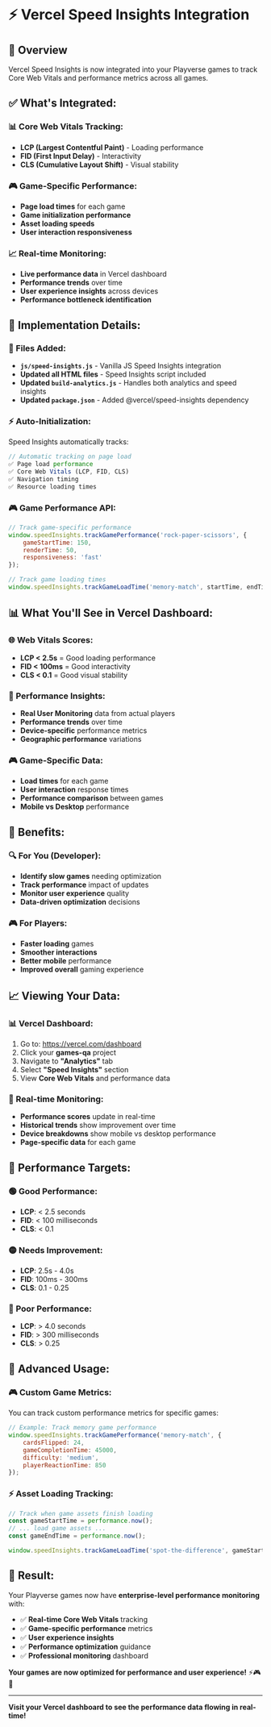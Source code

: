 # ⚡ Vercel Speed Insights Integration

## 🎯 **Overview**
Vercel Speed Insights is now integrated into your Playverse games to track Core Web Vitals and performance metrics across all games.

## ✅ **What's Integrated:**

### **📊 Core Web Vitals Tracking:**
- **LCP (Largest Contentful Paint)** - Loading performance
- **FID (First Input Delay)** - Interactivity 
- **CLS (Cumulative Layout Shift)** - Visual stability

### **🎮 Game-Specific Performance:**
- **Page load times** for each game
- **Game initialization performance**
- **Asset loading speeds**
- **User interaction responsiveness**

### **📈 Real-time Monitoring:**
- **Live performance data** in Vercel dashboard
- **Performance trends** over time  
- **User experience insights** across devices
- **Performance bottleneck identification**

## 🔧 **Implementation Details:**

### **📁 Files Added:**
- **`js/speed-insights.js`** - Vanilla JS Speed Insights integration
- **Updated all HTML files** - Speed Insights script included
- **Updated `build-analytics.js`** - Handles both analytics and speed insights
- **Updated `package.json`** - Added @vercel/speed-insights dependency

### **⚡ Auto-Initialization:**
Speed Insights automatically tracks:
```javascript 
// Automatic tracking on page load
✅ Page load performance
✅ Core Web Vitals (LCP, FID, CLS)  
✅ Navigation timing
✅ Resource loading times
```

### **🎮 Game Performance API:**
```javascript
// Track game-specific performance
window.speedInsights.trackGamePerformance('rock-paper-scissors', {
    gameStartTime: 150,
    renderTime: 50,
    responsiveness: 'fast'
});

// Track game loading times
window.speedInsights.trackGameLoadTime('memory-match', startTime, endTime);
```

## 📊 **What You'll See in Vercel Dashboard:**

### **🌐 Web Vitals Scores:**
- **LCP < 2.5s** = Good loading performance
- **FID < 100ms** = Good interactivity
- **CLS < 0.1** = Good visual stability

### **🎯 Performance Insights:**
- **Real User Monitoring** data from actual players
- **Performance trends** over time
- **Device-specific** performance metrics
- **Geographic performance** variations

### **🎮 Game-Specific Data:**
- **Load times** for each game
- **User interaction** response times
- **Performance comparison** between games
- **Mobile vs Desktop** performance

## 🚀 **Benefits:**

### **🔍 For You (Developer):**
- **Identify slow games** needing optimization
- **Track performance** impact of updates
- **Monitor user experience** quality
- **Data-driven optimization** decisions

### **🎮 For Players:**
- **Faster loading** games
- **Smoother interactions**
- **Better mobile** performance
- **Improved overall** gaming experience

## 📈 **Viewing Your Data:**

### **📊 Vercel Dashboard:**
1. Go to: https://vercel.com/dashboard
2. Click your **games-qa** project
3. Navigate to **"Analytics"** tab
4. Select **"Speed Insights"** section
5. View **Core Web Vitals** and performance data

### **📱 Real-time Monitoring:**
- **Performance scores** update in real-time
- **Historical trends** show improvement over time
- **Device breakdowns** show mobile vs desktop performance
- **Page-specific data** for each game

## 🎯 **Performance Targets:**

### **🟢 Good Performance:**
- **LCP**: < 2.5 seconds
- **FID**: < 100 milliseconds  
- **CLS**: < 0.1

### **🟡 Needs Improvement:**
- **LCP**: 2.5s - 4.0s
- **FID**: 100ms - 300ms
- **CLS**: 0.1 - 0.25

### **🔴 Poor Performance:**
- **LCP**: > 4.0 seconds
- **FID**: > 300 milliseconds
- **CLS**: > 0.25

## 🔧 **Advanced Usage:**

### **🎮 Custom Game Metrics:**
You can track custom performance metrics for specific games:

```javascript
// Example: Track memory game performance
window.speedInsights.trackGamePerformance('memory-match', {
    cardsFlipped: 24,
    gameCompletionTime: 45000,
    difficulty: 'medium',
    playerReactionTime: 850
});
```

### **⚡ Asset Loading Tracking:**
```javascript
// Track when game assets finish loading
const gameStartTime = performance.now();
// ... load game assets ...
const gameEndTime = performance.now();

window.speedInsights.trackGameLoadTime('spot-the-difference', gameStartTime, gameEndTime);
```

## 🎉 **Result:**

Your Playverse games now have **enterprise-level performance monitoring** with:

- ✅ **Real-time Core Web Vitals** tracking
- ✅ **Game-specific performance** metrics  
- ✅ **User experience insights** 
- ✅ **Performance optimization** guidance
- ✅ **Professional monitoring** dashboard

**Your games are now optimized for performance and user experience!** ⚡🎮🚀

---

**Visit your Vercel dashboard to see the performance data flowing in real-time!**